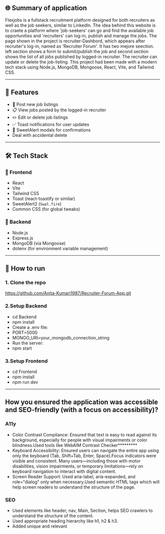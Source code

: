 ## 🌐 Summary of application

Flexjobs is a fullstack recruitment platform designed for both recruiters as well as the job seekers, similar to LinkedIn. The idea behind this website is to craete a platform where 'job-seekers' can go and find the available job opportunities and 'recruiters' can log-in, publish and manage the jobs. The page shown in the project is recruiter-Dashbord, which appears after recruiter's log-in, named as 'Recruiter Forum'. It has two mejore seection. left section shows a form to submit/publish the job and second section shows the list of all jobs published by logged-in recruiter. The recruiter can update or delete the job-listing. This project had been made with a modern tech stack using Node.js, MongoDB, Mongoose, React, Vite, and Tailwind CSS.

---

## 🚀 Features
- 📝 Post new job listings
- 📋 View jobs posted by the logged-in recruiter
- ✏️ Edit or delete job listings
- ✅ Toast notifications for user updates
- 🧠 SweetAlert modals for confirmations
- Deal with accidental delete

---

## 🛠️ Tech Stack

### 🔹 Frontend
- React
- Vite
- Tailwind CSS
- Toast (react-toastify or similar)
- SweetAlert2 (`Swal.fire`)
- Common CSS (for global tweaks)

### 🔹 Backend

- Node.js
- Express.js
- MongoDB (via Mongoose)
- dotenv (for environment variable management)
---

## 🔧 How  to run

### 1. Clone the repo

https://github.com/Anita-Kumari1987/Recruiter-Forum-App.git

### 2.Setup Backend
- cd Backend
- npm install
- Create a .env file:
- PORT=5000
- MONGO_URI=your_mongodb_connection_string
- Run the server:
- npm start

### 3.Setup Frontend
- cd Frontend
- npm install
- npm run dev
---

## How you ensured the application was accessible and SEO-friendly (with a focus on accessibility)?
### A11y 
- Color Contrast Compliance: Ensured that text is easy to read against its background, especially for people with visual impairments or color blindness.Used tools like WebAIM Contrast Checker*********
- Keyboard Accessibility: Ensured users can navigate the entire app using only the keyboard (Tab, Shift+Tab, Enter, Space).Focus indicators were visible and consistent. Many users—including those with motor disabilities, vision impairments, or temporary limitations—rely on keyboard navigation to interact with digital content.
- Screen Reader Support: Used aria-label, aria-expanded, and role="dialog" only when necessary.Used semantic HTML tags which will help screen readers to understand the structure of the page.
### SEO
- Used elements like header, nav, Main, Section, helps SEO crawlers to understand the structure of the content.
- Used appropriate heading hierarchy like h1, h2 & h3.
- Added unique and relevant <title> and <meta name="description" />
- Used clean, descriptive URLs.
---

## what type of tracking you have implemented, why, and how it takes into consideration your users privacy.
### Tracking
I have used Google Analytics 4 (GA4) to track:
- Page views
- User engagement (like time on site and interactions)
- Traffic sources (where users are coming from)
This helps to understand how recruiters interact with the dashboard and which features are most useful.
### Privacy Considerations
- No personally identifiable information (PII) is collected.
- Google Analytics 4 anonymizes IP addresses by default.
- The script loads asynchronously, minimizing performance impact.
- We do not use tracking for remarketing or personalized advertising.
- Tracking is used solely for aggregate analytics to improve usability.
---
## 2 common threats and vulnerabilities that your project might be vulnerable too. Going into detail over one of them, explaining how you have mitigated yourself against it.
### threats and vulnerabilities
1. No Input Validation or Sanitization : Website is trusting anything that users type into form without checking if it’s safe or even makes sense.
2. Accidental deletion: It is a serious threat to the integrity and availability of the data — two core principles of web security (CIA model: Confidentiality, Integrity, Availability). If the delete button is exposed to anyone who is not authorised to use , then anyone can delete anything — even if it's accidental, it's still a privilege escalation issue.
### Mitigation
🛡️ Soft Delete to Prevent Accidental Deletion
To safeguard against accidental or unauthorized deletion, the application implements a soft delete mechanism rather than permanently removing job listings from the database.
Instead of deleting the data, the following logic is used in the backend:

<img width="768" alt="Screenshot 2025-04-17 at 18 48 27" src="https://github.com/user-attachments/assets/4849e568-0864-4771-a8c3-1e0e038e055d" />

✅ How It Works:
- When the "Delete" button is clicked, the job listing’s status is updated to "deleted" instead of being removed from MongoDB.
- This ensures that the data is retained in the database, providing an opportunity to restore it later if needed.
- All job listing queries are filtered to exclude entries where status is "deleted", so deleted listings are hidden from the frontend.

---
## 📌 Future Improvements
- Candidate portal & resume uploads  
- Recruiter's log-in page
- Job filtering & search
- Admin dashboard
- Authentication 
- Email notifications

## 🧑‍💻 Author
Anita Kumari
@Anita-Kumari1987
